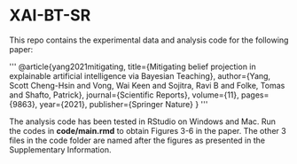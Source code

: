 # XAI-BT-SR
This repo contains the experimental data and analysis code for the following paper:

'''
@article{yang2021mitigating,
  title={Mitigating belief projection in explainable artificial intelligence via Bayesian Teaching},
  author={Yang, Scott Cheng-Hsin and Vong, Wai Keen and Sojitra, Ravi B and Folke, Tomas and Shafto, Patrick},
  journal={Scientific Reports},
  volume={11},
  pages={9863},
  year={2021},
  publisher={Springer Nature}
}
'''

The analysis code has been tested in RStudio on Windows and Mac.
Run the codes in **code/main.rmd** to obtain Figures 3-6 in the paper.
The other 3 files in the code folder are named after the figures as presented in the Supplementary Information. 

